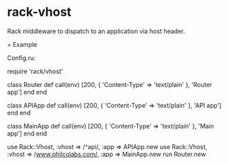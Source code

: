 rack-vhost
==========

Rack middleware to dispatch to an application via host header.

= Example

Config.ru:

  require 'rack/vhost'

  class Router
    def call(env)
      [200, { 'Content-Type' => 'text/plain' }, 'Router app']
    end
  end

  class APIApp
    def call(env)
      [200, { 'Content-Type' => 'text/plain' }, 'API app']
    end
  end

  class MainApp
    def call(env)
      [200, { 'Content-Type' => 'text/plain' }, 'Main app']
    end
  end

  use Rack::Vhost, :vhost => /^api/, :app => APIApp.new
  use Rack::Vhost, :vhost => /www.philcolabs.com/, :app => MainApp.new
  run Router.new
